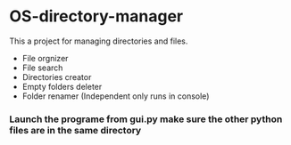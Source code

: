 # OS-directory-manager
This a project for managing directories and files.<br>
- File orgnizer
- File search
- Directories creator
- Empty folders deleter
- Folder renamer (Independent only runs in console)
### Launch the programe from gui.py make sure the other python files are in the same directory<br>
